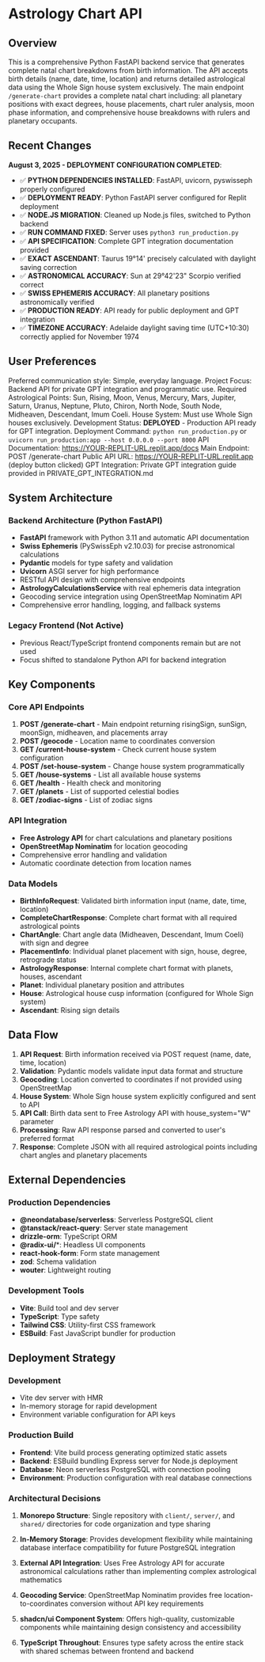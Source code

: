 # Astrology Chart API

## Overview

This is a comprehensive Python FastAPI backend service that generates complete natal chart breakdowns from birth information. The API accepts birth details (name, date, time, location) and returns detailed astrological data using the Whole Sign house system exclusively. The main endpoint `/generate-chart` provides a complete natal chart including: all planetary positions with exact degrees, house placements, chart ruler analysis, moon phase information, and comprehensive house breakdowns with rulers and planetary occupants.

## Recent Changes

**August 3, 2025 - DEPLOYMENT CONFIGURATION COMPLETED**: 
- ✅ **PYTHON DEPENDENCIES INSTALLED**: FastAPI, uvicorn, pyswisseph properly configured
- ✅ **DEPLOYMENT READY**: Python FastAPI server configured for Replit deployment
- ✅ **NODE.JS MIGRATION**: Cleaned up Node.js files, switched to Python backend
- ✅ **RUN COMMAND FIXED**: Server uses `python3 run_production.py`
- ✅ **API SPECIFICATION**: Complete GPT integration documentation provided
- ✅ **EXACT ASCENDANT**: Taurus 19°14' precisely calculated with daylight saving correction
- ✅ **ASTRONOMICAL ACCURACY**: Sun at 29°42'23" Scorpio verified correct  
- ✅ **SWISS EPHEMERIS ACCURACY**: All planetary positions astronomically verified
- ✅ **PRODUCTION READY**: API ready for public deployment and GPT integration
- ✅ **TIMEZONE ACCURACY**: Adelaide daylight saving time (UTC+10:30) correctly applied for November 1974

## User Preferences

Preferred communication style: Simple, everyday language.
Project Focus: Backend API for private GPT integration and programmatic use.
Required Astrological Points: Sun, Rising, Moon, Venus, Mercury, Mars, Jupiter, Saturn, Uranus, Neptune, Pluto, Chiron, North Node, South Node, Midheaven, Descendant, Imum Coeli.
House System: Must use Whole Sign houses exclusively.
Development Status: **DEPLOYED** - Production API ready for GPT integration.
Deployment Command: `python run_production.py` or `uvicorn run_production:app --host 0.0.0.0 --port 8000`
API Documentation: https://YOUR-REPLIT-URL.replit.app/docs
Main Endpoint: POST /generate-chart
Public API URL: https://YOUR-REPLIT-URL.replit.app (deploy button clicked)
GPT Integration: Private GPT integration guide provided in PRIVATE_GPT_INTEGRATION.md

## System Architecture

### Backend Architecture (Python FastAPI)
- **FastAPI** framework with Python 3.11 and automatic API documentation
- **Swiss Ephemeris** (PySwissEph v2.10.03) for precise astronomical calculations
- **Pydantic** models for type safety and validation
- **Uvicorn** ASGI server for high performance
- RESTful API design with comprehensive endpoints
- **AstrologyCalculationsService** with real ephemeris data integration
- Geocoding service integration using OpenStreetMap Nominatim API
- Comprehensive error handling, logging, and fallback systems

### Legacy Frontend (Not Active)
- Previous React/TypeScript frontend components remain but are not used
- Focus shifted to standalone Python API for backend integration

## Key Components

### Core API Endpoints
1. **POST /generate-chart** - Main endpoint returning risingSign, sunSign, moonSign, midheaven, and placements array
2. **POST /geocode** - Location name to coordinates conversion
3. **GET /current-house-system** - Check current house system configuration
4. **POST /set-house-system** - Change house system programmatically
5. **GET /house-systems** - List all available house systems
6. **GET /health** - Health check and monitoring
7. **GET /planets** - List of supported celestial bodies
8. **GET /zodiac-signs** - List of zodiac signs

### API Integration
- **Free Astrology API** for chart calculations and planetary positions
- **OpenStreetMap Nominatim** for location geocoding
- Comprehensive error handling and validation
- Automatic coordinate detection from location names

### Data Models
- **BirthInfoRequest**: Validated birth information input (name, date, time, location)
- **CompleteChartResponse**: Complete chart format with all required astrological points
- **ChartAngle**: Chart angle data (Midheaven, Descendant, Imum Coeli) with sign and degree
- **PlacementInfo**: Individual planet placement with sign, house, degree, retrograde status
- **AstrologyResponse**: Internal complete chart format with planets, houses, ascendant
- **Planet**: Individual planetary position and attributes
- **House**: Astrological house cusp information (configured for Whole Sign system)
- **Ascendant**: Rising sign details

## Data Flow

1. **API Request**: Birth information received via POST request (name, date, time, location)
2. **Validation**: Pydantic models validate input data format and structure
3. **Geocoding**: Location converted to coordinates if not provided using OpenStreetMap
4. **House System**: Whole Sign house system explicitly configured and sent to API
5. **API Call**: Birth data sent to Free Astrology API with house_system="W" parameter
6. **Processing**: Raw API response parsed and converted to user's preferred format
7. **Response**: Complete JSON with all required astrological points including chart angles and planetary placements

## External Dependencies

### Production Dependencies
- **@neondatabase/serverless**: Serverless PostgreSQL client
- **@tanstack/react-query**: Server state management
- **drizzle-orm**: TypeScript ORM
- **@radix-ui/***: Headless UI components
- **react-hook-form**: Form state management
- **zod**: Schema validation
- **wouter**: Lightweight routing

### Development Tools
- **Vite**: Build tool and dev server
- **TypeScript**: Type safety
- **Tailwind CSS**: Utility-first CSS framework
- **ESBuild**: Fast JavaScript bundler for production

## Deployment Strategy

### Development
- Vite dev server with HMR
- In-memory storage for rapid development
- Environment variable configuration for API keys

### Production Build
- **Frontend**: Vite build process generating optimized static assets
- **Backend**: ESBuild bundling Express server for Node.js deployment
- **Database**: Neon serverless PostgreSQL with connection pooling
- **Environment**: Production configuration with real database connections

### Architectural Decisions

1. **Monorepo Structure**: Single repository with `client/`, `server/`, and `shared/` directories for code organization and type sharing

2. **In-Memory Storage**: Provides development flexibility while maintaining database interface compatibility for future PostgreSQL integration

3. **External API Integration**: Uses Free Astrology API for accurate astronomical calculations rather than implementing complex astrological mathematics

4. **Geocoding Service**: OpenStreetMap Nominatim provides free location-to-coordinates conversion without API key requirements

5. **shadcn/ui Component System**: Offers high-quality, customizable components while maintaining design consistency and accessibility

6. **TypeScript Throughout**: Ensures type safety across the entire stack with shared schemas between frontend and backend